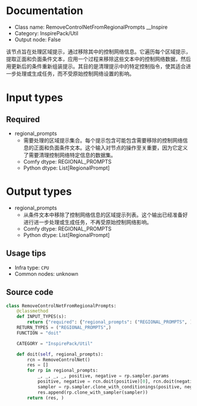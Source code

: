 
# Documentation
- Class name: RemoveControlNetFromRegionalPrompts __Inspire
- Category: InspirePack/Util
- Output node: False

该节点旨在处理区域提示，通过移除其中的控制网络信息。它遍历每个区域提示，提取正面和负面条件文本，应用一个过程来移除这些文本中的控制网络数据，然后用更新后的条件重新组装提示。其目的是清理提示中的特定控制指令，使其适合进一步处理或生成任务，而不受原始控制网络设置的影响。

# Input types
## Required
- regional_prompts
    - 需要处理的区域提示集合。每个提示包含可能包含需要移除的控制网络信息的正面和负面条件文本。这个输入对节点的操作至关重要，因为它定义了需要清理控制网络特定信息的数据集。
    - Comfy dtype: REGIONAL_PROMPTS
    - Python dtype: List[RegionalPrompt]

# Output types
- regional_prompts
    - 从条件文本中移除了控制网络信息的区域提示列表。这个输出已经准备好进行进一步处理或生成任务，不再受原始控制网络影响。
    - Comfy dtype: REGIONAL_PROMPTS
    - Python dtype: List[RegionalPrompt]


## Usage tips
- Infra type: `CPU`
- Common nodes: unknown


## Source code
```python
class RemoveControlNetFromRegionalPrompts:
    @classmethod
    def INPUT_TYPES(s):
        return {"required": {"regional_prompts": ("REGIONAL_PROMPTS", )}}
    RETURN_TYPES = ("REGIONAL_PROMPTS",)
    FUNCTION = "doit"

    CATEGORY = "InspirePack/Util"

    def doit(self, regional_prompts):
        rcn = RemoveControlNet()
        res = []
        for rp in regional_prompts:
            _, _, _, _, positive, negative = rp.sampler.params
            positive, negative = rcn.doit(positive)[0], rcn.doit(negative)[0]
            sampler = rp.sampler.clone_with_conditionings(positive, negative)
            res.append(rp.clone_with_sampler(sampler))
        return (res, )

```
